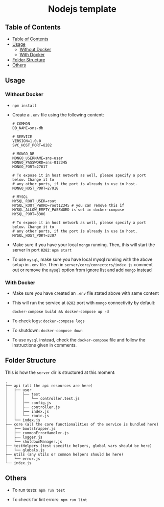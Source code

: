 <div align="center">
  <h1>
    Nodejs template
  </h1>
</div>

<p align="center">
  
</p>



## Table of Contents
- [Table of Contents](#table-of-contents)
- [Usage](#usage)
  - [Without Docker](#without-docker)
  - [With Docker](#with-docker)
- [Folder Structure](#folder-structure)
- [Others](#others)


## Usage

### Without Docker

- `npm install`

- Create a `.env` file using the following content:

    ```
    # COMMON
    DB_NAME=sns-db

    # SERVICE
    VERSION=1.0.0
    SVC_HOST_PORT=8282

    # MONGO_DB
    MONGO_USERNAME=sns-user
    MONGO_PASSWORD=sns-012345
    MONGO_PORT=27017

    # To expose it in host network as well, please specify a port below. Change it to
    # any other ports, if the port is already in use in host.
    MONGO_HOST_PORT=27018

    # MYSQL
    MYSQL_ROOT_USER=root
    MYSQL_ROOT_PWORD=root12345 # you can remove this if MYSQL_ALLOW_EMPTY_PASSWORD is set in docker-compose
    MYSQL_PORT=3306

    # To expose it in host network as well, please specify a port below. Change it to
    # any other ports, if the port is already in use in host.
    MYSQL_HOST_PORT=3307
    ```

- Make sure if you have your local `mongo` running. Then, this will start the server in port `8282`: `npm start`

- To use `mysql`, make sure you have local mysql running with the above setup in `.env` file. Then in `server/core/connectors/index.js` comment out or remove the `mysql` option from ignore list and add `mongo` instead

### With Docker

- Make sure you have created an `.env` file stated above with same content

- This will run the service at `8282` port with `mongo` connectivity by default:

    `docker-compose build && docker-compose up -d`

- To check logs: `docker-compose logs`

- To shutdown: `docker-compose down`

- To use `mysql` instead, check the `docker-compose` file and follow the instructions given in comments.

## Folder Structure

This is how the `server` dir is structured at this moment:

``` 
.
├── api (all the api resources are here)
│   ├── user
│   │   ├── test
│   │   │   └── controller.test.js
│   │   ├── config.js
│   │   ├── controller.js
│   │   ├── index.js
│   │   └── route.js
│   └── index.js
├── core (all the core functionalities of the service is bundled here)
│   ├── bootstrapper.js
│   ├── commonErrorHandler.js
│   ├── logger.js
│   └── shutdownManager.js
├── testHelpers (test specific helpers, global vars should be here)
│   └── globals.js
├── utils (any utils or common helpers should be here)
│   └── error.js
└── index.js    
```

## Others

- To run tests: `npm run test`

- To check for lint errors: `npm run lint`
